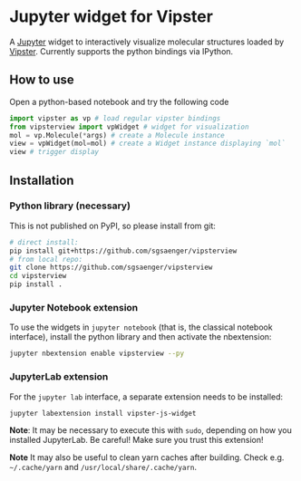 # Jupyter widget for Vipster

A [Jupyter](http://jupyter.org) widget to interactively visualize molecular structures loaded by [Vipster](https://github.com/sgsaenger/vipster).
Currently supports the python bindings via IPython.

## How to use

Open a python-based notebook and try the following code

```python
import vipster as vp # load regular vipster bindings
from vipsterview import vpWidget # widget for visualization
mol = vp.Molecule(*args) # create a Molecule instance
view = vpWidget(mol=mol) # create a Widget instance displaying `mol`
view # trigger display
```

## Installation

### Python library (necessary)
This is not published on PyPI, so please install from git:
```bash
# direct install:
pip install git+https://github.com/sgsaenger/vipsterview
# from local repo:
git clone https://github.com/sgsaenger/vipsterview
cd vipsterview
pip install .
```

### Jupyter Notebook extension
To use the widgets in `jupyter notebook` (that is, the classical notebook interface),
install the python library and then activate the nbextension:

```bash
jupyter nbextension enable vipsterview --py
```

### JupyterLab extension

For the `jupyter lab` interface, a separate extension needs to be installed:

```bash
jupyter labextension install vipster-js-widget
```

**Note**:
It may be necessary to execute this with `sudo`, depending on how you installed JupyterLab.
Be careful!
Make sure you trust this extension!

**Note**
It may also be useful to clean yarn caches after building.
Check e.g. `~/.cache/yarn` and `/usr/local/share/.cache/yarn`.
